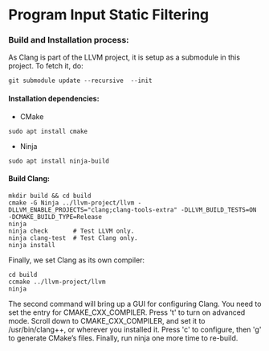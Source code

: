 # Program Input Static Filtering

### Build and Installation process:

As Clang is part of the LLVM project, it is setup as a submodule in this project. To fetch it, do:

` git submodule update --recursive  --init `

#### Installation dependencies:
* CMake

`sudo apt install cmake`
* Ninja

`sudo apt install ninja-build`

#### Build Clang:

```
mkdir build && cd build
cmake -G Ninja ../llvm-project/llvm -DLLVM_ENABLE_PROJECTS="clang;clang-tools-extra" -DLLVM_BUILD_TESTS=ON -DCMAKE_BUILD_TYPE=Release
ninja
ninja check       # Test LLVM only.
ninja clang-test  # Test Clang only.
ninja install
```

Finally, we set Clang as its own compiler:
```
cd build
ccmake ../llvm-project/llvm
ninja
```
The second command will bring up a GUI for configuring Clang. You need to set the entry for CMAKE_CXX_COMPILER. Press 't' to turn on advanced mode. Scroll down to CMAKE_CXX_COMPILER, and set it to /usr/bin/clang++, or wherever you installed it. Press 'c' to configure, then 'g' to generate CMake’s files.
Finally, run ninja one more time to re-build.
